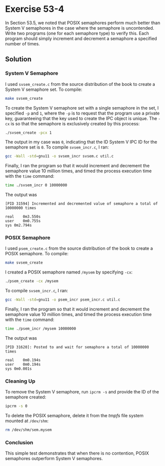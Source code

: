 # Exercise 53-4

In Section 53.5, we noted that POSIX semaphores perform much better than System V semaphores
in the case where the semaphore is uncontended. Write two programs (one for each semaphore type)
to verify this. Each program should simply increment and decrement a semaphore a specified
number of times.

## Solution

### System V Semaphore

I used `svsem_create.c` from the source distribution of the book to create a System V semaphore set.
To compile:

```bash
make svsem_create
```

To create the System V semaphore set with a single semaphore in the set, I specified `-p` and
`1`, where the `-p` is to request that the program use a private key, guaranteeing that the key
used to create the IPC object is unique. The `-cx` is so that the semaphore is exclusively created
by this process:

```bash
./svsem_create -pcx 1
```

The output in my case was `0`, indicating that the ID System V IPC ID for the semaphore set is `0`.
To compile `svsem_incr.c`, I ran:

```bash
gcc -Wall -std=gnu11 -o svsem_incr svsem.c util.c
```

Finally, I ran the program so that it would increment and decrement the semaphore value 10 million
times, and timed the process execution time with the `time` command:

```bash
time ./svsem_incr 0 10000000
```

The output was

```
[PID 31594] Incremented and decremented value of semaphore a total of 10000000 times

real	0m3.550s
user	0m0.755s
sys	0m2.794s
```

### POSIX Semaphore

I used `psem_create.c` from the source distribution of the book to create a POSIX semaphore. To compile:

```bash
make svsem_create
```

I created a POSIX semaphore named `/mysem` by specifying `-cx`:

```bash
./psem_create -cx /mysem
```

To compile `svsem_incr.c`, I ran:

```bash
gcc -Wall -std=gnu11 -o psem_incr psem_incr.c util.c
```

Finally, I ran the program so that it would increment and decrement the semaphore value 10 million
times, and timed the process execution time with the `time` command:

```bash
time ./psem_incr /mysem 10000000
```

The output was

```
[PID 31620]: Posted to and wait for semaphore a total of 10000000 times

real	0m0.194s
user	0m0.194s
sys	0m0.001s
```

### Cleaning Up

To remove the System V semaphore, run `ipcrm -s` and provide the ID of the semaphore created:

```bash
ipcrm -s 0
```

To delete the POSIX semaphore, delete it from the *tmpfs* file system mounted at `/dev/shm`:

```bash
rm /dev/shm/sem.mysem
```


### Conclusion

This simple test demonstrates that when there is no contention, POSIX semaphores
outperform System V semaphores.
